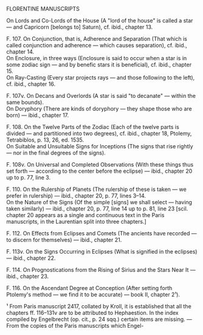 FLORENTINE MANUSCRIPTS

On Lords and Co-Lords of the House (A "lord of the house" is called a star — and Capricorn [belongs to] Saturn), cf. ibid., chapter 13.

F. 107. On Conjunction, that is, Adherence and Separation (That which is called conjunction and adherence — which causes separation), cf. ibid., chapter 14.  
On Enclosure, in three ways <sic> (Enclosure is said to occur when a star is in some zodiac sign — and by benefic stars it is beneficial), cf. ibid., chapter 15.  
On Ray-Casting (Every star projects rays — and those following to the left), cf. ibid., chapter 16.

F. 107v. On Decans and Overlords (A star is said "to decanate" — within the same bounds).  
On Doryphory (There are kinds of doryphory — they shape those who are born) — ibid., chapter 17.

F. 108. On the Twelve Parts of the Zodiac (Each of the twelve parts is divided — and partitioned into two degrees), cf. ibid., chapter 18, Ptolemy, Tetrabiblos, p. 13, 26, ed. 1535.  
On Suitable and Unsuitable Signs for Inceptions (The signs that rise rightly — nor in the final degrees of the signs).

F. 108v. On Universal and Completed Observations (With these things thus set forth — according to the center before the eclipse) — ibid., chapter 20 up to p. 77, line 3.

F. 110. On the Rulership of Planets (The rulership of these is taken — we prefer in rulership) — ibid., chapter 20, p. 77, lines 3–14.  
On the Nature of the Signs (Of the simple [signs] we shall select — having taken similarly) — ibid., chapter 20, p. 77, line 14 up to p. 81, line 23 [scil. chapter 20 appears as a single and continuous text in the Paris manuscripts, in the Laurentian split into three chapters.]

F. 112. On Effects from Eclipses and Comets (The ancients have recorded — to discern for themselves) — ibid., chapter 21.

F. 113v. On the Signs Occurring in Eclipses (What is signified in the eclipses) — ibid., chapter 22.

F. 114. On Prognostications from the Rising of Sirius and the Stars Near It — ibid., chapter 23.

F. 116. On the Ascendant Degree at Conception (After setting forth Ptolemy's method — we find it to be accurate) — book II, chapter 2¹).

¹ From Paris manuscript 2417, collated by Kroll, it is established that all the chapters ff. 116–131v are to be attributed to Hephaestion. In the index compiled by Engelbrecht (op. cit., p. 24 sqq.) certain items are missing. — From the copies of the Paris manuscripts which Engel-